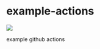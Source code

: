 # example-actions

![](https://github.com/kflange/example-actions/.github/workflows/rust.yml/badge.svg)

example github actions
